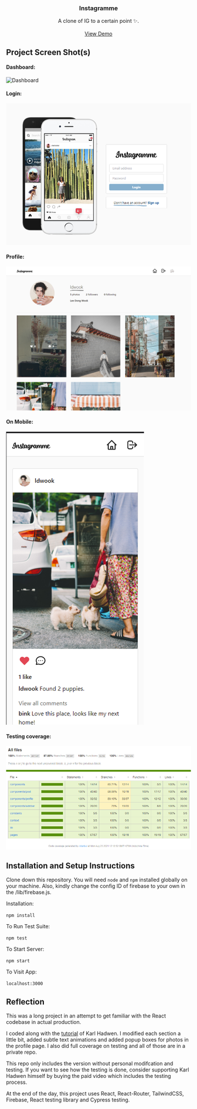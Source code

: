 <!-- PROJECT LOGO -->
<p align="center">
  <h3 align="center">Instagramme</h3>
  <p align="center">
    A clone of IG to a certain point ✨.
    <br />
    <br />
    <a href="https://instagramme.vercel.app">View Demo</a>
  </p>
</p>

## Project Screen Shot(s)

#### Dashboard:   
![Dashboard](/public/images/screenshots/dashboard.gif)

#### Login:   
![Login](/public/images/screenshots/login.png)

#### Profile:   
![Profile](/public/images/screenshots/profile.png)

#### On Mobile:   
![On Mobile](/public/images/screenshots/mobile.png)

#### Testing coverage:   
![Testing coverage](/public/images/screenshots/testing.png)

## Installation and Setup Instructions

Clone down this repository. You will need `node` and `npm` installed globally on your machine. Also, kindly change the config ID of firebase to your own in the /lib/firebase.js.

Installation:

`npm install`  

To Run Test Suite:  

`npm test`  

To Start Server:

`npm start`  

To Visit App:

`localhost:3000`  

## Reflection

This was a long project in an attempt to get familiar with the React codebase in actual production.

I coded along with the [tutorial](https://youtu.be/x_EEwGe-a9o) of Karl Hadwen. I modified each section a little bit, added subtle text animations and added popup boxes for photos in the profile page. I also did full coverage on testing and all of those are in a private repo. 

This repo only includes the version without personal modifcation and testing. If you want to see how the testing is done, consider supporting Karl Hadwen himself by buying the paid video which includes the testing process.

At the end of the day, this project uses React, React-Router, TailwindCSS, Firebase, React testing library and Cypress testing.

<!-- MARKDOWN LINKS & IMAGES -->
<!-- https://www.markdownguide.org/basic-syntax/#reference-style-links -->
